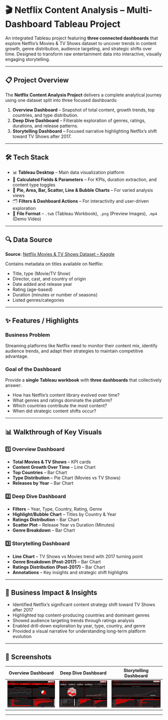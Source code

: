 # 🎬 Netflix Content Analysis – Multi-Dashboard Tableau Project

An integrated Tableau project featuring **three connected dashboards** that explore Netflix’s Movies & TV Shows dataset to uncover trends in content growth, genre distribution, audience targeting, and strategic shifts over time. Designed to transform raw entertainment data into interactive, visually engaging storytelling.

---

## 📋 Project Overview

The **Netflix Content Analysis Project** delivers a complete analytical journey using one dataset split into three focused dashboards:

1. **Overview Dashboard** – Snapshot of total content, growth trends, top countries, and type distribution.  
2. **Deep Dive Dashboard** – Filterable exploration of genres, ratings, durations, and release patterns.  
3. **Storytelling Dashboard** – Focused narrative highlighting Netflix’s shift toward TV Shows after 2017.


---

## 🛠️ Tech Stack

- 📊 **Tableau Desktop** – Main data visualization platform  
- 🧮 **Calculated Fields & Parameters** – For KPIs, duration extraction, and content type toggles  
- 🎨 **Pie, Area, Bar, Scatter, Line & Bubble Charts** – For varied analysis views  
- 🗂 **Filters & Dashboard Actions** – For interactivity and user-driven exploration  
- 📁 **File Format** – `.twb` (Tableau Workbook), `.png` (Preview Images), `.mp4` (Demo Video)

---

## 🔍 Data Source

**Source**: [Netflix Movies & TV Shows Dataset – Kaggle](https://www.kaggle.com/shivamb/netflix-shows)  

Contains metadata on titles available on Netflix:
- Title, type (Movie/TV Show)  
- Director, cast, and country of origin  
- Date added and release year  
- Rating (age-based)  
- Duration (minutes or number of seasons)  
- Listed genres/categories  

---

## ✨ Features / Highlights

### Business Problem  
Streaming platforms like Netflix need to monitor their content mix, identify audience trends, and adapt their strategies to maintain competitive advantage.

### Goal of the Dashboard  
Provide a **single Tableau workbook** with **three dashboards** that collectively answer:
- How has Netflix’s content library evolved over time?  
- What genres and ratings dominate the platform?  
- Which countries contribute the most content?  
- When did strategic content shifts occur?  

---

## 📊 Walkthrough of Key Visuals

### 1️⃣ Overview Dashboard  
- **Total Movies & TV Shows** – KPI cards  
- **Content Growth Over Time** – Line Chart  
- **Top Countries** – Bar Chart  
- **Type Distribution** – Pie Chart (Movies vs TV Shows)  
- **Releases by Year** – Bar Chart  

### 2️⃣ Deep Dive Dashboard  
- **Filters** – Year, Type, Country, Rating, Genre  
- **Highlight/Bubble Chart** – Titles by Country & Year  
- **Ratings Distribution** – Bar Chart  
- **Scatter Plot** – Release Year vs Duration (Minutes)  
- **Genre Breakdown** – Bar Chart  

### 3️⃣ Storytelling Dashboard  
- **Line Chart** – TV Shows vs Movies trend with 2017 turning point  
- **Genre Breakdown (Post-2017)** – Bar Chart  
- **Ratings Distribution (Post-2017)** – Bar Chart  
- **Annotations** – Key insights and strategic shift highlights  

---

## 🚀 Business Impact & Insights

- Identified Netflix’s significant content strategy shift toward TV Shows after 2017  
- Highlighted top content-producing countries and dominant genres  
- Showed audience targeting trends through ratings analysis  
- Enabled drill-down exploration by year, type, country, and genre  
- Provided a visual narrative for understanding long-term platform evolution  

---

## 📸 Screenshots

| Overview Dashboard | Deep Dive Dashboard | Storytelling Dashboard |
|--------------------|--------------------|------------------------|
| ![Overview](https://github.com/Hamna228/Netflix-Dashboard/blob/main/1.png) | ![Deep Dive](https://github.com/Hamna228/Netflix-Dashboard/blob/main/2.png) | ![Storytelling](https://github.com/Hamna228/Netflix-Dashboard/blob/main/3.png) |

---


